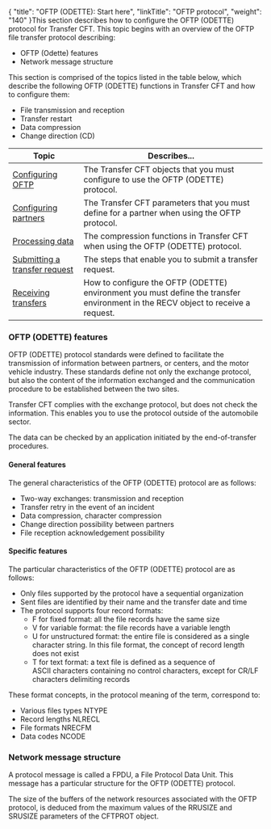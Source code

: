 {
    "title": "OFTP  (ODETTE): Start here",
    "linkTitle": "OFTP protocol",
    "weight": "140"
}This section describes how to configure the OFTP (ODETTE) protocol for
Transfer CFT. This topic begins
with an overview of the OFTP file transfer protocol describing:

-   OFTP
    (Odette) features
-   Network
    message structure

This section is comprised of the topics listed in the table below, which
describe the following OFTP (ODETTE) functions in Transfer CFT and how
to configure them:

-   File transmission
    and reception
-   Transfer restart
-   Data compression
-   Change direction (CD)


| Topic  | Describes...  |
| --- | --- |
|  <a href="configuring_odette">Configuring OFTP</a>  |  The Transfer CFT objects that you must configure to use the OFTP (ODETTE) protocol.  |
|  <a href="cftpart_parameters">Configuring partners</a>  |  The Transfer CFT parameters that you must define for a partner when using the OFTP protocol.  |
|  <a href="processing_data">Processing data</a>  |  The compression functions in Transfer CFT when using the OFTP (ODETTE) protocol.  |
|  <a href="submitting_a_transfer_request">Submitting a transfer request</a>  |  The steps that enable you to submit a transfer request.  |
|  <a href="receiving_transfers">Receiving transfers</a>  |  How to configure the OFTP (ODETTE) environment you must define the transfer environment in the RECV object to receive a request.  |


<span id="About_OFTP"></span><span id="OFTP__ODETTE__features"></span>

### OFTP (ODETTE) features

OFTP (ODETTE) protocol standards were defined to facilitate the transmission
of information between partners, or centers, and the motor vehicle industry.
These standards define not only the exchange protocol, but also the content
of the information exchanged and the communication procedure to be established
between the two sites.

Transfer CFT complies with the exchange protocol, but does not check
the information. This enables you to use the protocol outside of the automobile
sector.

The data can be checked by an application initiated by the end-of-transfer
procedures.

#### General features

The general characteristics of the OFTP (ODETTE) protocol are as follows:

-   Two-way exchanges:
    transmission and reception
-   Transfer retry
    in the event of an incident
-   Data compression,
    character compression
-   Change direction
    possibility between partners
-   File reception
    acknowledgement possibility

#### Specific features

The particular characteristics of the OFTP (ODETTE) protocol are as
follows:

-   Only files supported
    by the protocol have a sequential organization
-   Sent files are
    identified by their name and the transfer date and time
-   The protocol supports
    four record formats:
    -   F
        for fixed format: all the file records have the same size
    -   V
        for variable format: the file records have a variable length
    -   U
        for unstructured format: the entire file is considered as a single
        character string. In this file format, the concept of record length
        does not exist
    -   T
        for text format: a text file is defined as a sequence of ASCII characters
        containing no control characters, except for CR/LF characters delimiting
        records

These format concepts, in the protocol meaning of the term, correspond
to:

-   Various files types
    NTYPE
-   Record lengths
    NLRECL
-   File formats NRECFM
-   Data codes NCODE

<span id="Network_message_structure"></span>

### Network message structure

A protocol message is called a FPDU, a File
Protocol Data
Unit. This message has a particular
structure for the OFTP (ODETTE) protocol.

The size of the buffers of the network resources associated with the
OFTP protocol, is deduced from the maximum values of the RRUSIZE and SRUSIZE
parameters of the CFTPROT object.
